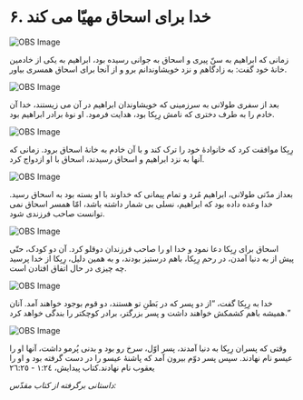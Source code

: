 # ۶. خدا برای اسحاق مهیّا می کند

![OBS Image](https://cdn.door43.org/obs/jpg/360px/obs-en-06-01.jpg)

زمانی که ابراهیم به سنّ پیری و اسحاق به جوانی رسیده بود، ابراهیم به یکی از خادمین خانۀ خود گفت: به زادگاهم و نزد خویشاوندانم برو و از آنجا برای اسحاق همسری بیاور.

![OBS Image](https://cdn.door43.org/obs/jpg/360px/obs-en-06-02.jpg)

بعد از سفری طولانی به سرزمینی که خویشاوندان ابراهیم در آن می زیستند، خدا آن خادم را به طرف دختری که نامش رِبِکا بود، هدایت فرمود. او نوۀ برادر ابراهیم بود.

![OBS Image](https://cdn.door43.org/obs/jpg/360px/obs-en-06-03.jpg)

رِبِکا موافقت کرد که خانوادۀ خود را ترک کند و با آن خادم به خانۀ اسحاق برود. زمانی که آنها به نزد ابراهیم و اسحاق رسیدند، اسحاق با او ازدواج کرد.

![OBS Image](https://cdn.door43.org/obs/jpg/360px/obs-en-06-04.jpg)

بعد​از مدّتی طولانی، ابراهیم مُرد و تمام پیمانی که خداوند با او بسته بود به اسحاق رسید. خدا وعده داده بود که ابراهیم، نسلی بی شمار داشته باشد، امّا همسر اسحاق نمی توانست صاحب فرزندی شود.

![OBS Image](https://cdn.door43.org/obs/jpg/360px/obs-en-06-05.jpg)

اسحاق برای رِبِکا دعا نمود و خدا او را صاحب فرزندان دوقلو کرد. آن دو کودک، حتّی پیش از به دنیا آمدن، در رحم رِبِکا، باهم درستیز بودند، و به همین دلیل، رِبِکا از خدا پرسید چه چیزی در حال اتفاق افتادن است.

![OBS Image](https://cdn.door43.org/obs/jpg/360px/obs-en-06-06.jpg)

خدا به رِبِکا گفت، “از دو پسر که در بَطنِ تو هستند، دو قوم بوجود خواهند آمد. آنان همیشه باهم کشمکش خواهند داشت و پسر بزرگتر، برادر کوچکتر را بندگی خواهد کرد.”

![OBS Image](https://cdn.door43.org/obs/jpg/360px/obs-en-06-07.jpg)

وقتی که پسران رِبِکا به دنیا آمدند، پسر اوّل، سرخ رو بود و بدنی پُرمو داشت، آنها او را عیسو نام نهادند. سپس پسر دوّم بیرون آمد که پاشنۀ عیسو را در دست گرفته بود و او را یعقوب نام نهادند.کتاب پیدایش، ١:٢٤ - ٢٦:٢٥

_داستانی برگرفته از کتاب مقدّس:_